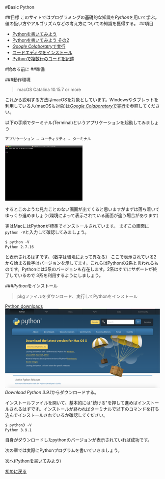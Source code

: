#Basic Python

##目標
このサイトではプログラミングの基礎的な知識を*Python*を用いて学ぶ。値の扱い方やアルゴリズムなどの考え方についての知識を獲得する。
##項目
- <a href="python_intro2.html">Pythonを書いてみよう</a>
- <a href="python_intro2-2.html">Pythonを書いてみよう その2</a>
- <a href="google_colab.html"><em>Google Colaboratry</em>で実行</a>
- <a href="python_intro3.html">コードエディタをインストール</a>
- <a href="python_intro5.html">Pythonで複数行のコードを記述</a>

#始める前に
##準備

###動作環境
> macOS Catalina 10.15.7 or more

これから説明する方法はmacOSを対象としています。Windowsやタブレットを利用している人(macOSも対象)は<a href="google_colab.html"><em>Google Colaboratory</em>で実行</a>を参照してください。

以下の手順でターミナル(Terminal)というアプリケーションを起動してみましょう

```:Terminal
アプリケーション → ユーティリティ → ターミナル
```

<img src="terminal_basic.png" width="50%">

するとこのような見たことのない画面が出てくると思いますがまずは落ち着いてゆっくり進めましょう(環境によって表示されている画面が違う場合があります）

実はMacにはPythonが標準でインストールされています。
まずこの画面に`python -V`と入力して確認してみましょう。

```:Terminal
$ python -V 
Python 2.7.16
```

と表示されるはずです。（数字は環境によって異なる）
ここで表示されている2から始まる数字はバージョンを示してます。これらはPythonの2系と言われるものです。Pythonには3系のバージョンも存在します。2系はすでにサポートが終了しているので	3系を利用するようにしましょう。

###*Python*をインストール
> pkgファイルをダウンロード、実行してPythonをインストール

[Python downloads](https://www.python.org/downloads/)
<img src="python_downloads.png">
*Download Python 3.9.1*からダウンロードする。

インストールファイルを開いて、基本的には"続ける"を押して進めばインストールされるはずです。インストールが終わればターミナルで以下のコマンドを打ち込んでインストールされているか確認してください。

```:Terminal
$ python3 -V
Python 3.9.1
```
自身がダウンロードしたpythonのバージョンが表示されていれば成功です。

次の章では実際にPythonプログラムを書いていきましょう。

<a href="python_intro2.html">次へ(Pythonを書いてみよう)</a>

<a href="python_intro.html">初めに戻る</a>